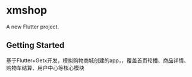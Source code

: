 # xmshop

A new Flutter project.

## Getting Started

基于Flutter+Getx开发，模拟购物商城创建的app，，覆盖首页轮播、商品详情、购物车结算、用户中心等核心模块
